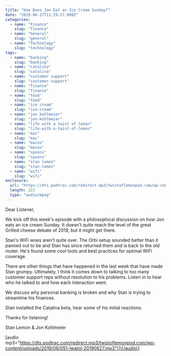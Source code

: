 ```yaml
---
title: "How Does Jon Eat an Ice Cream Sunday?"
date: "2019-06-27T11:29:27.000Z"
categories:
  - name: "Finance"
    slug: "finance"
  - name: "General"
    slug: "general"
  - name: "Technology"
    slug: "technology"
tags:
  - name: "banking"
    slug: "banking"
  - name: "catalina"
    slug: "catalina"
  - name: "customer support"
    slug: "customer-support"
  - name: "finance"
    slug: "finance"
  - name: "food"
    slug: "food"
  - name: "ice cream"
    slug: "ice-cream"
  - name: "jon kohlmeier"
    slug: "jon-kohlmeier"
  - name: "life with a twist of lemon"
    slug: "life-with-a-twist-of-lemon"
  - name: "mac"
    slug: "mac"
  - name: "macos"
    slug: "macos"
  - name: "spoons"
    slug: "spoons"
  - name: "stan lemon"
    slug: "stan-lemon"
  - name: "wifi"
    slug: "wifi"
enclosure:
  url: "https://dts.podtrac.com/redirect.mp3/twistoflemonpod.com/wp-content/uploads/2019/06/051-lwatol-20190627.mp3"
  length: 222
  type: "audio/mpeg"
---
```


Dear Listener,

We kick off this week's episode with a philosophical discussion on how Jon eats an ice cream Sunday. It doesn't quite reach the level of the great Grilled cheese debate of 2019, but it might get there.

Stan's WiFi woes aren't quite over. The Orbi setup sounded better than it panned out to be and Stan has since returned them and is back to the old router. He's found some cool tools and best practices for optimal WiFi coverage.

There are other things that have happened in the last week that have made Stan grumpy. Ultimately, I think it comes down to talking to too many customer support reps without resolution to his problems. Listen in to hear who he talked to and how each interaction went.

We discuss why personal banking is broken and why Stan is trying to streamline his finances.

Stan installed the Catalina beta, hear some of his initial reactions.

Thanks for listening!

Stan Lemon & Jon Kohlmeier

\[audio mp3="https://dts.podtrac.com/redirect.mp3/twistoflemonpod.com/wp-content/uploads/2019/06/051-lwatol-20190627.mp3"\]\[/audio\]

